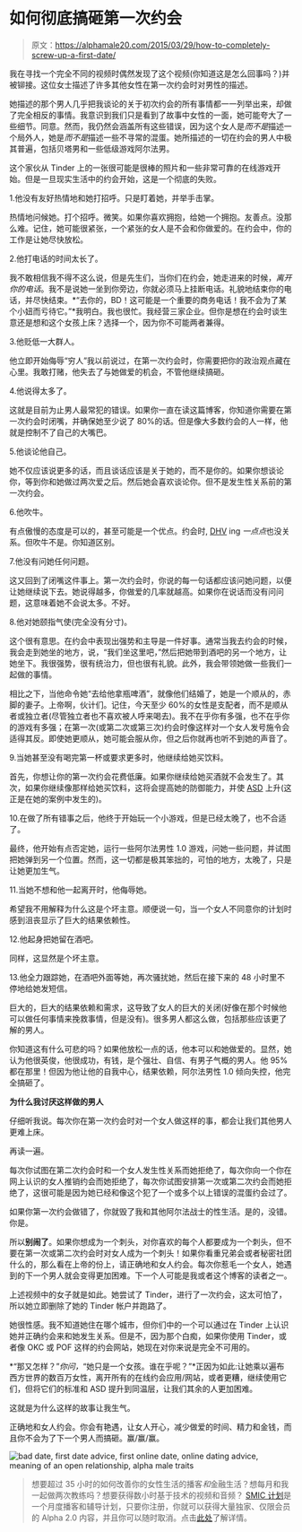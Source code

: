 # 如何彻底搞砸第一次约会

> 原文：<https://alphamale20.com/2015/03/29/how-to-completely-screw-up-a-first-date/>

我在寻找一个完全不同的视频时偶然发现了这个视频(你知道这是怎么回事吗？)并被铆接。这位女士描述了许多其他女性在第一次约会时对男性的描述。

她描述的那个男人几乎把我谈论的关于初次约会的所有事情都一一列举出来，却做了完全相反的事情。我意识到我们只是看到了故事中女性的一面，她可能夸大了一些细节。同意。然而，我仍然会涵盖所有这些错误，因为这个女人是*而不是*描述一个局外人，她是*而不是*描述一些不寻常的混蛋。她所描述的一切在约会的男人中极其普遍，包括贝塔男和一些低级游戏阿尔法男。

这个家伙从 Tinder 上的一张很可能是很棒的照片和一些非常可靠的在线游戏开始。但是一旦现实生活中的约会开始，这是一个彻底的失败。

1.他没有友好热情地和她打招呼。只是盯着她，并举手击掌。

热情地问候她。打个招呼。微笑。如果你喜欢拥抱，给她一个拥抱。友善点。没那么难。记住，她可能很紧张，一个紧张的女人是不会和你做爱的。在约会中，你的工作是让她尽快放松。

2.他打电话的时间太长了。

我不敢相信我不得不这么说，但是先生们，当你们在约会，她走进来的时候，*离开你的电话*。我不是说她一坐到你旁边，你就必须马上挂断电话。礼貌地结束你的电话，并尽快结束。*“去你的，BD！这可能是一个重要的商务电话！我不会为了某个小妞而亏待它。”*我明白。我也很忙。我经营三家企业。但你是想在约会时谈生意还是想和这个女孩上床？选择一个，因为你不可能两者兼得。

3.他贬低一大群人。

他立即开始侮辱“穷人”我以前说过，在第一次约会时，你需要把你的政治观点藏在心里。我敢打赌，他失去了与她做爱的机会，不管他继续搞砸。

4.他说得太多了。

这就是目前为止男人最常犯的错误。如果你一直在读这篇博客，你知道你需要在第一次约会时闭嘴，并确保她至少说了 80%的话。但是像大多数约会的人一样，他就是控制不了自己的大嘴巴。

5.他谈论他自己。

她不仅应该说更多的话，而且谈话应该是关于她的，而不是你的。如果你想谈论你，等到你和她做过两次爱之后。然后她会喜欢谈论你。但不是发生性关系前的第一次约会。

6.他吹牛。

有点傲慢的态度是可以的，甚至可能是一个优点。约会时, [DHV](https://blackdragonblog.com/glossary/#DHV "Glossary") ing *一点点*也没关系。但吹牛不是。你知道区别。

7.他没有问她任何问题。

这又回到了闭嘴这件事上。第一次约会时，你说的每一句话都应该问她问题，以便让她继续说下去。她说得越多，你做爱的几率就越高。如果你在说话而没有问问题，这意味着她不会说太多。不好。

8.他对她颐指气使(完全没有分寸)。

这个很有意思。在约会中表现出强势和主导是一件好事。通常当我去约会的时候，我会走到她坐的地方，说，“我们坐这里吧，”然后把她带到酒吧的另一个地方，让她坐下。我很强势，很有统治力，但也很有礼貌。此外，我会带领她做一些我们一起做的事情。

相比之下，当他命令她“去给他拿瓶啤酒”，就像他们结婚了，她是一个顺从的，赤脚的妻子。上帝啊，伙计们。记住，今天至少 60%的女性是支配者，而不是顺从者或独立者(尽管独立者也不喜欢被人呼来喝去)。我不在乎你有多强，也不在乎你的游戏有多强；在第一次(或第二次或第三次)约会时像这样对一个女人发号施令会适得其反。即使她更顺从，她可能会服从你，但之后你就再也听不到她的声音了。

9.当她甚至没有喝完第一杯或要求更多时，他继续给她买饮料。

首先，你想让你的第一次约会花费低廉。如果你继续给她买酒就不会发生了。其次，如果你继续像那样给她买饮料，这将会提高她的防御能力，并使 [ASD](https://blackdragonblog.com/glossary/#ASD "Glossary") 上升(这正是在她的案例中发生的)。

10.在做了所有错事之后，他终于开始玩一个小游戏，但是已经太晚了，也不合适了。

最终，他开始有点否定她，运行一些阿尔法男性 1.0 游戏，问她一些问题，并试图把她弹到另一个位置。然而，这一切都是极其笨拙的，可怕的地方，太晚了，只是让她更加生气。

11.当她不想和他一起离开时，他侮辱她。

希望我不用解释为什么这是个坏主意。顺便说一句，当一个女人不同意你的计划时感到沮丧显示了巨大的结果依赖性。

12.他起身把她留在酒吧。

同样，这显然是个坏主意。

13.他全力跟踪她，在酒吧外面等她，再次骚扰她，然后在接下来的 48 小时里不停地给她发短信。

巨大的，巨大的结果依赖和需求，这导致了女人的巨大的关闭(好像在那个时候他可以做任何事情来挽救事情，但是没有)。很多男人都这么做，包括那些应该更了解的男人。

你知道这有什么可悲的吗？如果他放松一点的话，他本可以和她做爱的。显然，她认为他很英俊，他很成功，有钱，是个强壮、自信、有男子气概的男人。他 95%都在那里！但因为他让他的自我中心，结果依赖，阿尔法男性 1.0 倾向失控，他完全搞砸了。

**为什么我讨厌这样做的男人**

仔细听我说。每次你在第一次约会时对一个女人做这样的事，都会让我们其他男人更难上床。

再读一遍。

每次你试图在第二次约会时和一个女人发生性关系而她拒绝了，每次你向一个你在网上认识的女人推销约会而她拒绝了，每次你试图安排第一次或第二次约会而她拒绝了，这很可能是因为她已经和像这个犯了一个或多个以上错误的混蛋约会过了。

如果你第一次约会做错了，你就毁了我和其他阿尔法战士的性生活。是的，没错。你是。

所以**别闹了**。如果你想成为一个刺头，对你喜欢的每个人都要成为一个刺头，但不要在第一次或第二次约会时对女人成为一个刺头！如果你看重兄弟会或者秘密社团什么的，那么看在上帝的份上，请正确地和女人约会。每次你惹毛一个女人，她遇到的下一个男人就会变得更加困难。下一个人可能是我或者这个博客的读者之一。

上述视频中的女子就是如此。她尝试了 Tinder，进行了一次约会，这太可怕了，所以她立即删除了她的 Tinder 帐户并跑路了。

她很性感。我不知道她住在哪个城市，但你们中的一个可以通过在 Tinder 上认识她并正确约会来和她发生关系。但是不，因为那个白痴，如果你使用 Tinder，或者像 OKC 或 POF 这样的约会网站，她现在对你来说是完全不可用的。

*“那又怎样？”*你问，*“她只是一个女孩。谁在乎呢？”*正因为如此:让她乘以遍布西方世界的数百万女性，离开所有的在线约会应用/网站，或者更糟，继续使用它们，但将它们的标准和 ASD 提升到同温层，让我们其余的人更加困难。

这就是为什么这样的故事让我生气。

正确地和女人约会。你会有艳遇，让女人开心，减少做爱的时间、精力和金钱，而且你不会为了下一个男人而搞砸。赢/赢/赢。

![bad date, first date advice, first online date, online dating advice, meaning of an open relationship, alpha male traits](img/a7870cf8edaa65746baf0f305236b890.png)

> 想要超过 35 小时的如何改善你的女性生活的播客*和*金融生活？想每月和我一起做两次教练吗？想要获得数小时基于技术的视频和音频？ [SMIC 计划](https://alphamale20.kartra.com/page/vIL17)是一个月度播客和辅导计划，只要你注册，你就可以获得大量独家、仅限会员的 Alpha 2.0 内容，并且你可以随时取消。点击[此处](https://alphamale20.kartra.com/page/vIL17)了解详情。
> 
> 